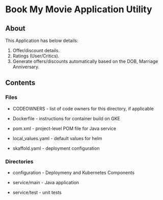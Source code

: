 # Book My Movie Application Utility

## About

This Application has below details:
1. Offer/discount details.
2. Ratings (User/Critics).
3. Generate offers/discounts automatically based on the DOB, Marriage Anniversary.

## Contents

### Files

* CODEOWNERS - list of code owners for this directory, if applicable

* Dockerfile - instructions for container build on GKE

* pom.xml - project-level POM file for Java service

* local_values.yaml - default values for helm

* skaffold.yaml - deployment configuration

### Directories

* configuration - Deploymeny and Kubernetes Components

* service/main - Java application

* service/test - unit tests